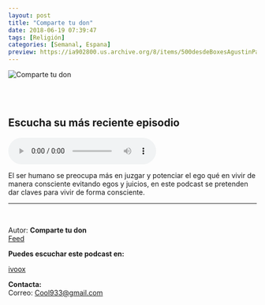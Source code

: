 ```yaml
---
layout: post
title: "Comparte tu don"
date: 2018-06-19 07:39:47
tags: [Religión]
categories: [Semanal, Espana]
preview: https://ia902800.us.archive.org/8/items/500desdeBoxesAgustinPalmeiro/300ComparteTuDon.jpg
---
```


![Comparte tu don](https://ia902800.us.archive.org/8/items/500desdeBoxesAgustinPalmeiro/500ComparteTuDon.jpg)

<br/>
<br/>

## Escucha su más reciente episodio

<!--reproductor-feed=http://www.ivoox.com/comparte-tu-don_fg_f1582759_filtro_1.xml-->
<!--reproductor-start-->
<audio id="audio" preload="auto" controls="" src="http://www.ivoox.com/experiencia-humana_mf_26735869_feed_1.mp3"></audio>
<!--reproductor-end-->

El ser humano se preocupa más en juzgar y potenciar el ego qué en vivir de manera consciente evitando egos y juicios, en este podcast se pretenden dar claves para vivir de forma consciente.

_ _ _
<br>

Autor: **Comparte tu don**  
[Feed](http://www.ivoox.com/comparte-tu-don_fg_f1582759_filtro_1.xml)  

**Puedes escuchar este podcast en:**  

[ivoox](http://www.ivoox.com/podcast-comparte-tu-don_sq_f1582759_1.html)  

**Contacta:**  
Correo: [Cool933@gmail.com](mailto:Cool933@gmail.com)  
